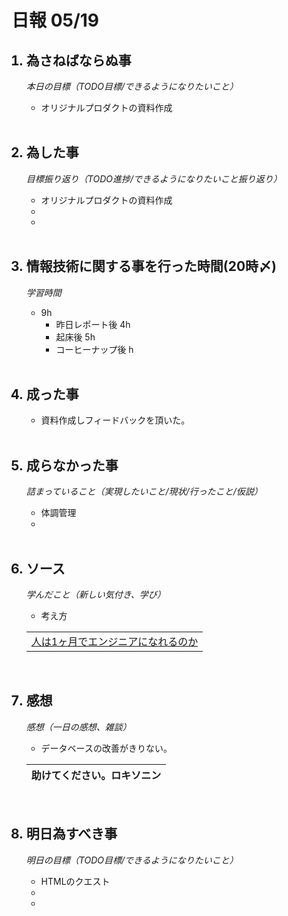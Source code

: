 # 日報 05/19


<ol>

## <li>為さねばならぬ事</li>

*本日の目標（TODO目標/できるようになりたいこと）*

  - オリジナルプロダクトの資料作成

<br>

## <li>為した事</li>

*目標振り返り（TODO進捗/できるようになりたいこと振り返り）*

  - オリジナルプロダクトの資料作成
  - 
  - 

<br>


## <li>情報技術に関する事を行った時間(20時〆)</li>

*学習時間*

  - 9h
    - 昨日レポート後 4h
    - 起床後 5h
    - コーヒーナップ後 h

<br>


## <li>成った事</li>

  - 資料作成しフィードバックを頂いた。

<br>


## <li>成らなかった事</li>

*詰まっていること（実現したいこと/現状/行ったこと/仮説）*

  - 体調管理
  - 

<br>


## <li>ソース</li>

*学んだこと（新しい気付き、学び）*

  - 考え方

  
  ||
  |-|
  |[人は1ヶ月でエンジニアになれるのか](https://www.slideshare.net/kiyotoyamaura/1-453615291)|

<br>


## <li>感想</li>

*感想（一日の感想、雑談）*

  - データベースの改善がきりない。

|助けてください。ロキソニン|
|-|

<br>


## <li>明日為すべき事</li>

*明日の目標（TODO目標/できるようになりたいこと）*

  - HTMLのクエスト
  - 
  - 

<!-- end -->

<br>

</ol>



